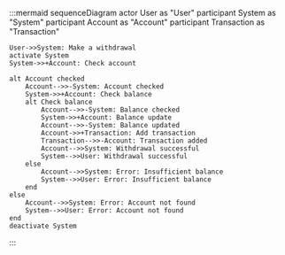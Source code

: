 :::mermaid
sequenceDiagram
    actor User as "User"
    participant System as "System"
    participant Account as "Account"
    participant Transaction as "Transaction"

    User->>System: Make a withdrawal
    activate System
    System->>+Account: Check account
    
    alt Account checked
        Account-->>-System: Account checked
        System->>+Account: Check balance
        alt Check balance
            Account-->>-System: Balance checked
            System->>+Account: Balance update
            Account-->>-System: Balance updated
            Account->>+Transaction: Add transaction
            Transaction-->>-Account: Transaction added
            Account-->>System: Withdrawal successful
            System-->>User: Withdrawal successful
        else 
            Account-->>System: Error: Insufficient balance 
            System-->>User: Error: Insufficient balance
        end
    else
        Account-->>System: Error: Account not found
        System-->>User: Error: Account not found
    end
    deactivate System
:::